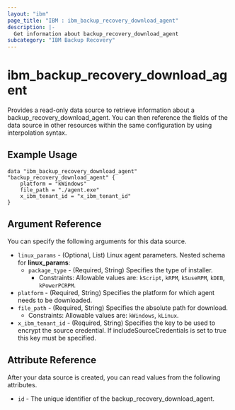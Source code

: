 ```yaml
---
layout: "ibm"
page_title: "IBM : ibm_backup_recovery_download_agent"
description: |-
  Get information about backup_recovery_download_agent
subcategory: "IBM Backup Recovery"
---
```


# ibm_backup_recovery_download_agent

Provides a read-only data source to retrieve information about a backup_recovery_download_agent. You can then reference the fields of the data source in other resources within the same configuration by using interpolation syntax.

## Example Usage

```hcl
data "ibm_backup_recovery_download_agent" "backup_recovery_download_agent" {
	platform = "kWindows"
	file_path = "./agent.exe"
	x_ibm_tenant_id = "x_ibm_tenant_id"
}
```

## Argument Reference

You can specify the following arguments for this data source.

* `linux_params` - (Optional, List) Linux agent parameters.
Nested schema for **linux_params**:
	* `package_type` - (Required, String) Specifies the type of installer.
	  * Constraints: Allowable values are: `kScript`, `kRPM`, `kSuseRPM`, `kDEB`, `kPowerPCRPM`.
* `platform` - (Required, String) Specifies the platform for which agent needs to be downloaded.
* `file_path` - (Required, String) Specifies the absolute path for download.
  * Constraints: Allowable values are: `kWindows`, `kLinux`.
* `x_ibm_tenant_id` - (Required, String) Specifies the key to be used to encrypt the source credential. If includeSourceCredentials is set to true this key must be specified.

## Attribute Reference

After your data source is created, you can read values from the following attributes.

* `id` - The unique identifier of the backup_recovery_download_agent.

